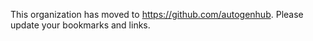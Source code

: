 This organization has moved to https://github.com/autogenhub. Please update your bookmarks and links.
